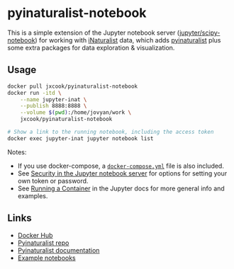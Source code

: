 # pyinaturalist-notebook
This is a simple extension of the Jupyter notebook server
([jupyter/scipy-notebook](https://jupyter-docker-stacks.readthedocs.io/en/latest/using/selecting.html#jupyter-scipy-notebook))
for working with [iNaturalist](https://www.inaturalist.org) data, which adds
[pyinaturalist](https://github.com/niconoe/pyinaturalist) plus some extra packages for data exploration & visualization.

## Usage
```bash
docker pull jxcook/pyinaturalist-notebook
docker run -itd \
    --name jupyter-inat \
    --publish 8888:8888 \
    --volume $(pwd):/home/jovyan/work \
    jxcook/pyinaturalist-notebook

# Show a link to the running notebook, including the access token
docker exec jupyter-inat jupyter notebook list
```

Notes:
* If you use docker-compose, a [`docker-compose.yml`](./docker-compose.yml) file is also included.
* See [Security in the Jupyter notebook server](https://jupyter-notebook.readthedocs.io/en/stable/security.html)
  for options for setting your own token or password.
* See [Running a Container](https://jupyter-docker-stacks.readthedocs.io/en/latest/using/running.html)
  in the Jupyter docs for more general info and examples.

## Links
* [Docker Hub](https://hub.docker.com/r/jxcook/pyinaturalist-notebook)
* [Pyinaturalist repo](https://github.com/niconoe/pyinaturalist)
* [Pyinaturalist documentation](https://pyinaturalist.readthedocs.io)
* [Example notebooks](https://github.com/niconoe/pyinaturalist/tree/master/examples)
